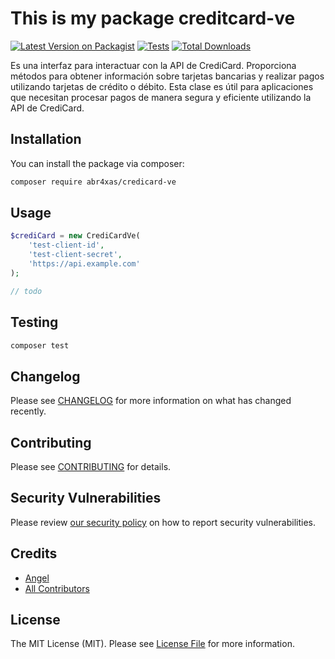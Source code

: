 # This is my package creditcard-ve

[![Latest Version on Packagist](https://img.shields.io/packagist/v/abr4xas/creditcard-ve.svg?style=flat-square)](https://packagist.org/packages/abr4xas/credicard-ve)
[![Tests](https://img.shields.io/github/actions/workflow/status/abr4xas/creditcard-ve/run-tests.yml?branch=main&label=tests&style=flat-square)](https://github.com/abr4xas/credicard-ve/actions/workflows/run-tests.yml)
[![Total Downloads](https://img.shields.io/packagist/dt/abr4xas/creditcard-ve.svg?style=flat-square)](https://packagist.org/packages/abr4xas/credicard-ve)

Es una interfaz para interactuar con la API de CrediCard. Proporciona métodos para obtener información sobre tarjetas bancarias y realizar pagos utilizando tarjetas de crédito o débito. Esta clase es útil para aplicaciones que necesitan procesar pagos de manera segura y eficiente utilizando la API de CrediCard.

## Installation

You can install the package via composer:

```bash
composer require abr4xas/credicard-ve
```

## Usage

```php
$crediCard = new CrediCardVe(
    'test-client-id',
    'test-client-secret',
    'https://api.example.com'
);

// todo
```

## Testing

```bash
composer test
```

## Changelog

Please see [CHANGELOG](CHANGELOG.md) for more information on what has changed recently.

## Contributing

Please see [CONTRIBUTING](https://github.com/spatie/.github/blob/main/CONTRIBUTING.md) for details.

## Security Vulnerabilities

Please review [our security policy](../../security/policy) on how to report security vulnerabilities.

## Credits

- [Angel](https://github.com/abr4xas)
- [All Contributors](../../contributors)

## License

The MIT License (MIT). Please see [License File](LICENSE.md) for more information.
